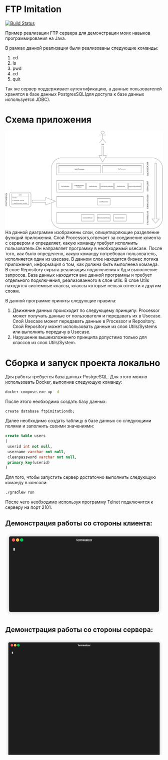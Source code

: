 # FTP Imitation
[![Build Status](https://travis-ci.org/VolLol/ftpimitation.svg?branch=master)](https://travis-ci.com/VolLol/ftpimitation)

Пример реализации FTP сервера для демонстрации моих навыков программирования на Java. 

В рамках данной реализации были реализованы следующие команды: 
1. cd
1. ls
1. pwd
1. cd
1. quit

Так же сервер поддерживает аутентификацию, а данные пользователей хранятся в базе данных PostgresSQL(для доступа к базе данных используется JDBC).

# Схема приложения
![Diagram](diagram.jpg)
На данной диаграмме изображены слои, олицетворяющие разделение функций приложения.
Слой Processors,отвечает за соединение клиента с сервером и определяет, какую команду требует исполнить пользователь.Он направляет программу в необходимый usecase.
После того, как было определено, какую команду потребовал пользователь, исполняется один из usecase. В данном слое находится бизнес логика приложения, информация о том, как должна быть выполнена команда.
В слое Repository скрыта реализация подключения к бд и выполнение запросов. База данных находится вне данной программы и требует отдельного подключения, реализованного в слое utils.
В слое Utils находятся системные классы, классы которые нельзя отнести к другим слоям.

В данной программе приняты следующие правила:
1. Движение данных происходит по следующему принципу: Processor может получать данные от пользователя и передавать их в Usecase. Слой Useсase может передавать данные в Processor и Repository. Слой Repository может использовать данные из слоя Utils/Systems или выполнять передачу в Usecase.
1. Нарушение вышеизложеннго принципа допустимо только для классов из слоя Utils/System.


# Сборка и запуск проекта локально
Для работы требуется база данных PostgreSQL. Для этого можно использовать Docker, выполнив следующую команду:
```bash
docker-compose.exe up -d
```
После этого необходимо создать базу данных:
```postgresql
create database ftpimitationdb;
```
Далее необходимо создать таблицу в базе данных со следующими полями и заполнить своими значениями:

```sql
create table users
(
 userid int not null,
 username varchar not null,
 cleanpassword varchar not null,
 primary key(userid)
)
```

Для того, чтобы запустить сервер достаточно выполнить следующую команду в консоли:
```bash
./gradlew run
```
После чего необходимо используя программу Telnet подключится к серверу на порт 2101.

## Демонстрация работы со стороны клиента:
![Demo client](ftpClient.gif)

## Демонстрация работы со стороны сервера:
![Demo server](ftpServer.gif)